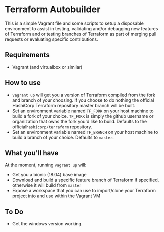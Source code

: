 # Terraform Autobuilder

This is a simple Vagrant file and some scripts to setup a disposable environment to assist in testing, validating and/or debugging new features of Terraform and or testing branches of Terraform as part of merging pull requests or evaluating specific contributions.

## Requirements
- Vagrant (and virtualbox or similar)

## How to use
- `vagrant up` will get you a version of Terraform compiled from the fork and branch of your choosing. If you choose to do nothing the official HashiCorp Terraform repository master branch will be built.
- Set an environment variable named `TF_FORK` on your host machine to build a fork of your choice. `TF_FORK` is simply the github username or organization that owns the fork you'd like to build. Defaults to the official`hashicorp/terraform` repository.
- Set an environment variable named `TF_BRANCH` on your host machine to build a branch of your choice. Defaults to `master`.

## What you'll have

At the moment, running `vagrant up` will:
- Get you a bionic (18.04) base image
- Download and build a specific feature branch of Terraform if specified, otherwise it will build from `master`
- Expose a workspace that you can use to import/clone your Terraform project into and use within the Vagrant VM


## To Do
- Get the windows version working.

